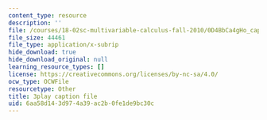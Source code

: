 ```yaml
---
content_type: resource
description: ''
file: /courses/18-02sc-multivariable-calculus-fall-2010/0D4BbCa4gHo_captions.vtt
file_size: 44461
file_type: application/x-subrip
hide_download: true
hide_download_original: null
learning_resource_types: []
license: https://creativecommons.org/licenses/by-nc-sa/4.0/
ocw_type: OCWFile
resourcetype: Other
title: 3play caption file
uid: 6aa58d14-3d97-4a39-ac2b-0fe1de9bc30c
---
```

